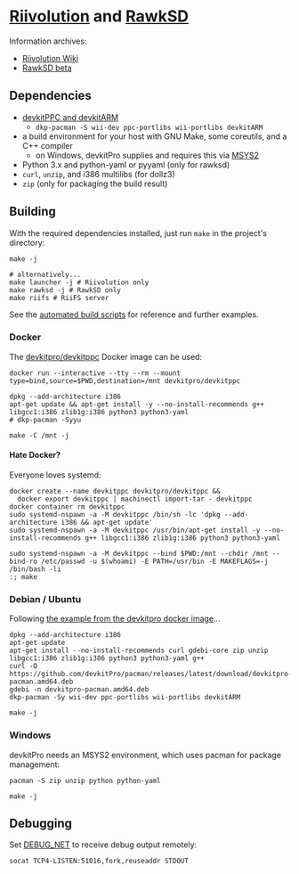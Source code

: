 # [Riivolution](https://wiibrew.org/wiki/Riivolution) and [RawkSD](https://wiibrew.org/wiki/RawkSD)

Information archives:
- [Riivolution Wiki](https://aerialx.github.io/rvlution.net/wiki/Main_Page/)
- [RawkSD beta](https://www.japaneatahand.com/rawksd/beta.htm)

## Dependencies

- [devkitPPC and devkitARM](https://devkitpro.org/wiki/Getting_Started)
	- `dkp-pacman -S wii-dev ppc-portlibs wii-portlibs devkitARM`
- a build environment for your host with GNU Make, some coreutils, and a C++ compiler
	- on Windows, devkitPro supplies and requires this via [MSYS2](https://www.msys2.org/)
- Python 3.x and python-yaml or pyyaml (only for rawksd)
- `curl`, `unzip`, and i386 multilibs (for dollz3)
- `zip` (only for packaging the build result)

## Building

With the required dependencies installed, just run `make` in the project's directory:

```shell
make -j

# alternatively...
make launcher -j # Riivolution only
make rawksd -j # RawkSD only
make riifs # RiiFS server
```

See the [automated build scripts](./.github/workflows/build.yml) for reference and further examples.

### Docker

The [devkitpro/devkitppc](https://hub.docker.com/r/devkitpro/devkitppc) Docker image can be used:

```shell
docker run --interactive --tty --rm --mount type=bind,source=$PWD,destination=/mnt devkitpro/devkitppc

dpkg --add-architecture i386
apt-get update && apt-get install -y --no-install-recommends g++ libgcc1:i386 zlib1g:i386 python3 python3-yaml
# dkp-pacman -Syyu

make -C /mnt -j
```

#### Hate Docker?

Everyone loves systemd:

```shell
docker create --name devkitppc devkitpro/devkitppc &&
  docker export devkitppc | machinectl import-tar - devkitppc
docker container rm devkitppc
sudo systemd-nspawn -a -M devkitppc /bin/sh -lc 'dpkg --add-architecture i386 && apt-get update'
sudo systemd-nspawn -a -M devkitppc /usr/bin/apt-get install -y --no-install-recommends g++ libgcc1:i386 zlib1g:i386 python3 python3-yaml

sudo systemd-nspawn -a -M devkitppc --bind $PWD:/mnt --chdir /mnt --bind-ro /etc/passwd -u $(whoami) -E PATH=/usr/bin -E MAKEFLAGS=-j /bin/bash -li
:; make
```

### Debian / Ubuntu

Following [the example from the devkitpro docker image](https://github.com/devkitPro/docker/blob/master/toolchain-base/Dockerfile)...

```shell
dpkg --add-architecture i386
apt-get update
apt-get install --no-install-recommends curl gdebi-core zip unzip libgcc1:i386 zlib1g:i386 python3 python3-yaml g++
curl -O https://github.com/devkitPro/pacman/releases/latest/download/devkitpro-pacman.amd64.deb
gdebi -n devkitpro-pacman.amd64.deb
dkp-pacman -Sy wii-dev ppc-portlibs wii-portlibs devkitARM

make -j
```

### Windows

devkitPro needs an MSYS2 environment, which uses pacman for package management:

```shell
pacman -S zip unzip python python-yaml

make -j
```

## Debugging

Set [DEBUG_NET](launcher/include/init.h) to receive debug output remotely:

```shell
socat TCP4-LISTEN:51016,fork,reuseaddr STDOUT
```
